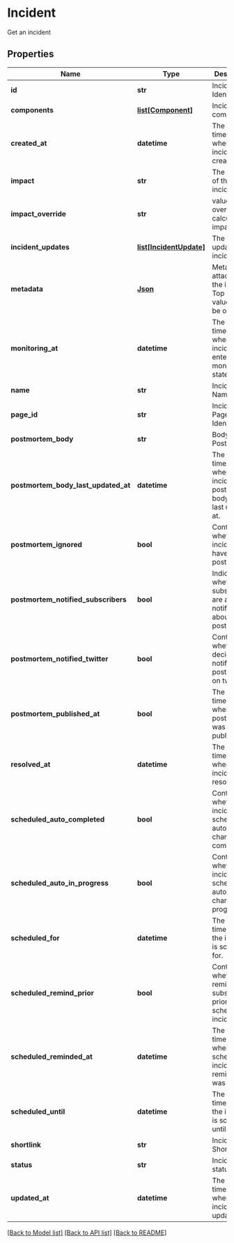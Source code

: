 # Incident

Get an incident
## Properties
Name | Type | Description | Notes
------------ | ------------- | ------------- | -------------
**id** | **str** | Incident Identifier | [optional] 
**components** | [**list[Component]**](Component.md) | Incident components | [optional] 
**created_at** | **datetime** | The timestamp when the incident was created at. | [optional] 
**impact** | **str** | The impact of the incident. | [optional] 
**impact_override** | **str** | value to override calculated impact value | [optional] 
**incident_updates** | [**list[IncidentUpdate]**](IncidentUpdate.md) | The incident updates for incident. | [optional] 
**metadata** | [**Json**](Json.md) | Metadata attached to the incident. Top level values must be objects. | [optional] 
**monitoring_at** | **datetime** | The timestamp when incident entered monitoring state. | [optional] 
**name** | **str** | Incident Name | [optional] 
**page_id** | **str** | Incident Page Identifier | [optional] 
**postmortem_body** | **str** | Body of the Postmortem. | [optional] 
**postmortem_body_last_updated_at** | **datetime** | The timestamp when the incident postmortem body was last updated at. | [optional] 
**postmortem_ignored** | **bool** | Controls whether the incident will have postmortem. | [optional] 
**postmortem_notified_subscribers** | **bool** | Indicates whether subscribers are already notificed about postmortem. | [optional] 
**postmortem_notified_twitter** | **bool** | Controls whether to decide if notify postmortem on twitter. | [optional] 
**postmortem_published_at** | **bool** | The timestamp when the postmortem was published. | [optional] 
**resolved_at** | **datetime** | The timestamp when incident was resolved. | [optional] 
**scheduled_auto_completed** | **bool** | Controls whether the incident is scheduled to automatically change to complete. | [optional] 
**scheduled_auto_in_progress** | **bool** | Controls whether the incident is scheduled to automatically change to in progress. | [optional] 
**scheduled_for** | **datetime** | The timestamp the incident is scheduled for. | [optional] 
**scheduled_remind_prior** | **bool** | Controls whether to remind subscribers prior to scheduled incidents. | [optional] 
**scheduled_reminded_at** | **datetime** | The timestamp when the scheduled incident reminder was sent at. | [optional] 
**scheduled_until** | **datetime** | The timestamp the incident is scheduled until. | [optional] 
**shortlink** | **str** | Incident Shortlink. | [optional] 
**status** | **str** | Incident status | [optional] 
**updated_at** | **datetime** | The timestamp when the incident was updated at. | [optional] 

[[Back to Model list]](../README.md#documentation-for-models) [[Back to API list]](../README.md#documentation-for-api-endpoints) [[Back to README]](../README.md)


